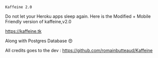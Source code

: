   `Kaffeine 2.0`

Do not let your Heroku apps sleep again.
Here is the Modified + Mobile Friendly version of kaffeine,v2.0

https://kaffeine.tk

Along with Postgres Database 😍

All credits goes to the dev : https://github.com/romainbutteaud/Kaffeine
